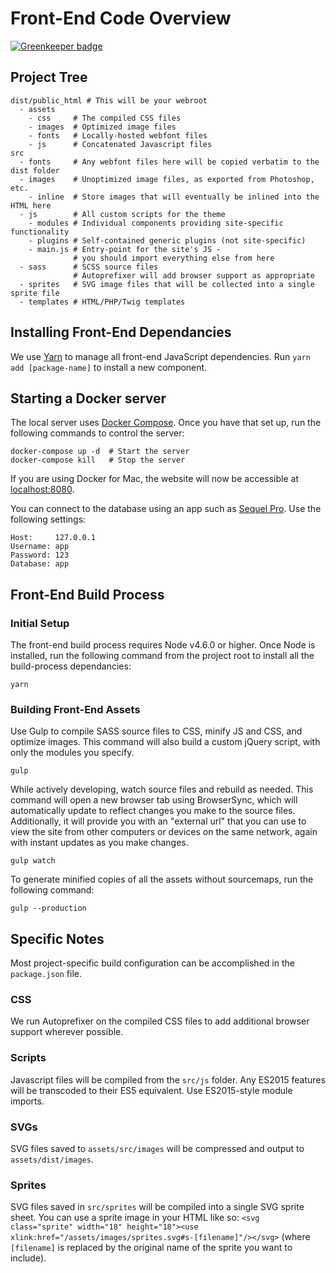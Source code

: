 # Front-End Code Overview

[![Greenkeeper badge](https://badges.greenkeeper.io/elivz/FrontendStarterKit.svg)](https://greenkeeper.io/)

## Project Tree

    dist/public_html # This will be your webroot
      - assets   
        - css     # The compiled CSS files
        - images  # Optimized image files
        - fonts   # Locally-hosted webfont files
        - js      # Concatenated Javascript files
    src
      - fonts     # Any webfont files here will be copied verbatim to the dist folder
      - images    # Unoptimized image files, as exported from Photoshop, etc.
        - inline  # Store images that will eventually be inlined into the HTML here
      - js        # All custom scripts for the theme
        - modules # Individual components providing site-specific functionality
        - plugins # Self-contained generic plugins (not site-specific)
        - main.js # Entry-point for the site's JS -
                  # you should import everything else from here
      - sass      # SCSS source files
                  # Autoprefixer will add browser support as appropriate
      - sprites   # SVG image files that will be collected into a single sprite file
      - templates # HTML/PHP/Twig templates


## Installing Front-End Dependancies

We use [Yarn](https://yarnpkg.com/) to manage all front-end JavaScript dependencies. Run `yarn add [package-name]` to install a new component.


## Starting a Docker server

The local server uses [Docker Compose](http://docs.docker.com/compose/). Once you have that set up, run the following commands to control the server:

    docker-compose up -d  # Start the server
    docker-compose kill   # Stop the server

If you are using Docker for Mac, the website will now be accessible at [localhost:8080](http://localhost:8080).

You can connect to the database using an app such as [Sequel Pro](http://sequelpro.com). Use the following settings:

    Host:     127.0.0.1
    Username: app
    Password: 123
    Database: app

## Front-End Build Process

### Initial Setup

The front-end build process requires Node v4.6.0 or higher. Once Node is installed, run the following command from the project root to install all the build-process dependancies:

    yarn

### Building Front-End Assets

Use Gulp to compile SASS source files to CSS, minify JS and CSS, and optimize images. This command will also build a custom jQuery script, with only the modules you specify.

    gulp

While actively developing, watch source files and rebuild as needed. This command will open a new browser tab using BrowserSync, which will automatically update to reflect changes you make to the source files. Additionally, it will provide you with an "external url" that you can use to view the site from other computers or devices on the same network, again with instant updates as you make changes.

    gulp watch

To generate minified copies of all the assets without sourcemaps, run the following command:

    gulp --production


## Specific Notes

Most project-specific build configuration can be accomplished in the `package.json` file.

### CSS

We run Autoprefixer on the compiled CSS files to add additional browser support wherever possible.

### Scripts

Javascript files will be compiled from the `src/js` folder. Any ES2015 features will be transcoded to their ES5 equivalent. Use ES2015-style module imports.

### SVGs

SVG files saved to `assets/src/images` will be compressed and output to `assets/dist/images`.

### Sprites

SVG files saved in `src/sprites` will be compiled into a single SVG sprite sheet. You can use a sprite image in your HTML like so: `<svg class="sprite" width="18" height="18"><use xlink:href="/assets/images/sprites.svg#s-[filename]"/></svg>` (where `[filename]` is replaced by the original name of the sprite you want to include).
